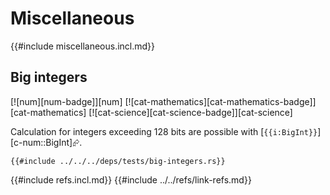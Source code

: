 # Miscellaneous

{{#include miscellaneous.incl.md}}

## Big integers

[![num][num-badge]][num]  [![cat-mathematics][cat-mathematics-badge]][cat-mathematics]  [![cat-science][cat-science-badge]][cat-science]

Calculation for integers exceeding 128 bits are possible with [`{{i:BigInt}}`][c-num::BigInt]⮳.

```rust,editable
{{#include ../../../deps/tests/big-integers.rs}}
```

{{#include refs.incl.md}}
{{#include ../../refs/link-refs.md}}
